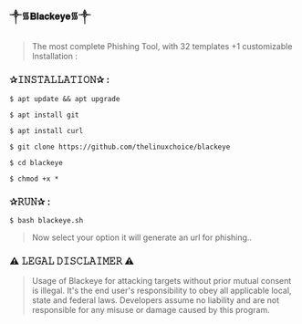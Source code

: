 ### ༒︎᯾𝐁𝐥𝐚𝐜𝐤𝐞𝐲𝐞᯾༒︎
> The most complete Phishing Tool, with 32 templates +1 customizable  Installation :  

### ✰𝙸𝙽𝚂𝚃𝙰𝙻𝙻𝙰𝚃𝙸𝙾𝙽✰ : 
```
$ apt update && apt upgrade  
```
```
$ apt install git  
```
```
$ apt install curl  
```
```
$ git clone https://github.com/thelinuxchoice/blackeye  
```
```
$ cd blackeye  
```
```
$ chmod +x *  
```

### ✰𝚁𝚄𝙽✰ :  
```
$ bash blackeye.sh  
```
> Now select your option it will generate an url for phishing..

### ⚠️ 𝙻𝙴𝙶𝙰𝙻 𝙳𝙸𝚂𝙲𝙻𝙰𝙸𝙼𝙴𝚁 ⚠️ 
> Usage of Blackeye for attacking targets without prior mutual consent is illegal. It's the end user's responsibility to obey all applicable local, state and federal laws. Developers assume no liability and are not responsible for any misuse or damage caused by this program.
